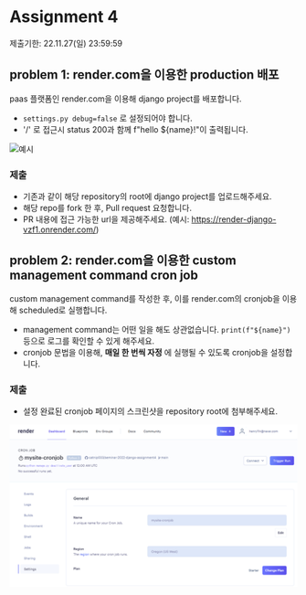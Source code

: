 # Assignment 4

제출기한: 22.11.27(일) 23:59:59

## problem 1: render.com을 이용한 production 배포

paas 플랫폼인 render.com을 이용해 django project를 배포합니다.

- `settings.py debug=false` 로 설정되어야 합니다.
- '/' 로 접근시 status 200과 함께 f"hello ${name}!"이 출력됩니다.

![예시](./%EC%98%88%EC%8B%9C.png) 

### 제출
- 기존과 같이 해당 repository의 root에 django project를 업로드해주세요.
- 해당 repo를 fork 한 후, Pull request 요청합니다.
- PR 내용에 접근 가능한 url을 제공해주세요. (예시: https://render-django-vzf1.onrender.com/)

## problem 2: render.com을 이용한 custom management command cron job

custom management command를 작성한 후, 이를 render.com의 cronjob을 이용해 scheduled로 실행합니다.

- management command는 어떤 일을 해도 상관없습니다. `print(f"${name}")` 등으로 로그를 확인할 수 있게 해주세요.
- cronjob 문법을 이용해, **매일 한 번씩 자정** 에 실행될 수 있도록 cronjob을 설정합니다.


### 제출
- 설정 완료된 cronjob 페이지의 스크린샷을 repository root에 첨부해주세요.
  
![cron job](./cronjob.png)
